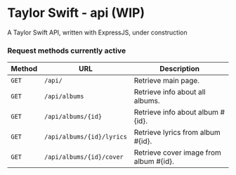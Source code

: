 # Taylor Swift - api (WIP)
A Taylor Swift API, written with ExpressJS, under construction

### Request methods currently active

| Method   | URL                                      | Description                              |
| -------- | ---------------------------------------- | ---------------------------------------- |
| `GET`    | `/api/`                                  | Retrieve main page.                      |
| `GET`    | `/api/albums`                            | Retrieve info about all albums.          |
| `GET`    | `/api/albums/{id}`                       | Retrieve info about album #{id}.         |
| `GET`    | `/api/albums/{id}/lyrics`                | Retrieve lyrics from album #{id}.        |
| `GET`    | `/api/albums/{id}/cover`                 | Retrieve cover image from album #{id}.   |

